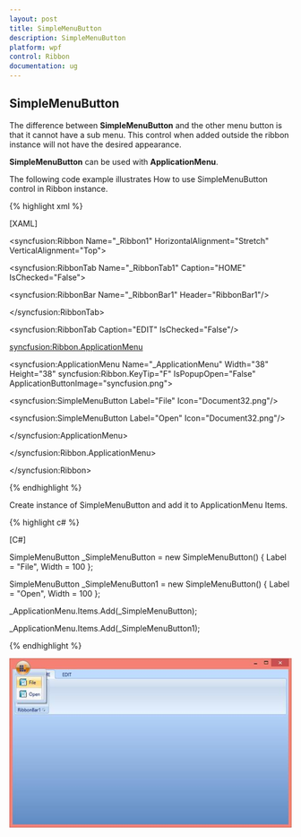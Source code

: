 ```yaml
---
layout: post
title: SimpleMenuButton
description: SimpleMenuButton
platform: wpf
control: Ribbon
documentation: ug
---
```

## SimpleMenuButton

The difference between **SimpleMenuButton** and the other menu button is that it cannot have a sub menu. This control when added outside the ribbon instance will not have the desired appearance.

**SimpleMenuButton** can be used with **ApplicationMenu**. 

The following code example illustrates How to use SimpleMenuButton control in Ribbon instance.

{% highlight xml %}

[XAML]

<syncfusion:Ribbon Name="_Ribbon1" HorizontalAlignment="Stretch" VerticalAlignment="Top">

<syncfusion:RibbonTab Name="_RibbonTab1" Caption="HOME"  IsChecked="False">

<syncfusion:RibbonBar Name="_RibbonBar1" Header="RibbonBar1"/>

</syncfusion:RibbonTab>

<syncfusion:RibbonTab Caption="EDIT"  IsChecked="False"/>

<syncfusion:Ribbon.ApplicationMenu>

<syncfusion:ApplicationMenu Name="_ApplicationMenu" Width="38" Height="38" syncfusion:Ribbon.KeyTip="F" IsPopupOpen="False" ApplicationButtonImage="syncfusion.png">

<syncfusion:SimpleMenuButton Label="File" Icon="Document32.png"/>

<syncfusion:SimpleMenuButton Label="Open" Icon="Document32.png"/>

</syncfusion:ApplicationMenu>

</syncfusion:Ribbon.ApplicationMenu>

</syncfusion:Ribbon>

{% endhighlight %}

Create instance of SimpleMenuButton and add it to ApplicationMenu Items.

{% highlight c# %}

[C#]

SimpleMenuButton _SimpleMenuButton = new SimpleMenuButton() { Label = "File", Width = 100 };

SimpleMenuButton _SimpleMenuButton1 = new SimpleMenuButton() { Label = "Open", Width = 100 };

_ApplicationMenu.Items.Add(_SimpleMenuButton);

_ApplicationMenu.Items.Add(_SimpleMenuButton1);

{% endhighlight %}

![](SimpleMenuButton_images/SimpleMenuButton_img1.jpeg)


